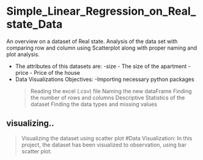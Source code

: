 # Simple_Linear_Regression_on_Real_state_Data #
An overview on a dataset of Real state. Analysis of the data set with comparing row and column using Scatterplot along with proper naming and plot analysis.
* The attributes of this datasets are:
    -size - The size of the apartment 
    -price - Price of the house
* Data Visualizations Objectives:
    -Importing necessary python packages
   > Reading the excel (.csv) file
   > Naming the new dataFrame
   > Finding the number of rows and columns
   > Descriptive Statistics of the dataset
   > Finding the data types and missing values
## visualizing..
   > Visualizing the dataset using scatter plot
#Data Visualization:
In this project, the dataset has been visualized to observation, using bar scatter plot.
